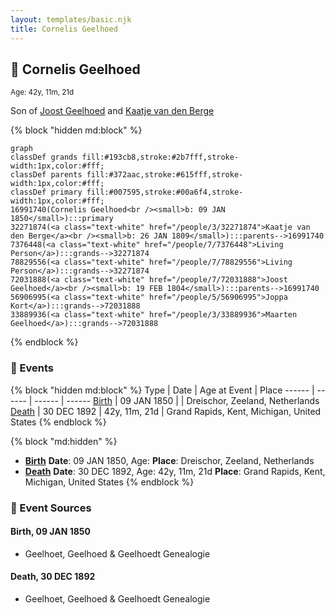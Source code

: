 ```yaml
---
layout: templates/basic.njk
title: Cornelis Geelhoed
---
```

## 🔵 Cornelis Geelhoed
<small>Age: 42y, 11m, 21d</small>

Son of [Joost Geelhoed](/people/7/72031888) and [Kaatje van den Berge](/people/3/32271874)

{% block "hidden md:block" %}
```mermaid
graph
classDef grands fill:#193cb8,stroke:#2b7fff,stroke-width:1px,color:#fff;
classDef parents fill:#372aac,stroke:#615fff,stroke-width:1px,color:#fff;
classDef primary fill:#007595,stroke:#00a6f4,stroke-width:1px,color:#fff;
16991740(Cornelis Geelhoed<br /><small>b: 09 JAN 1850</small>):::primary
32271874(<a class="text-white" href="/people/3/32271874">Kaatje van den Berge</a><br /><small>b: 26 JAN 1809</small>):::parents-->16991740
7376448(<a class="text-white" href="/people/7/7376448">Living Person</a>):::grands-->32271874
78829556(<a class="text-white" href="/people/7/78829556">Living Person</a>):::grands-->32271874
72031888(<a class="text-white" href="/people/7/72031888">Joost Geelhoed</a><br /><small>b: 19 FEB 1804</small>):::parents-->16991740
56906995(<a class="text-white" href="/people/5/56906995">Joppa Kort</a>):::grands-->72031888
33889936(<a class="text-white" href="/people/3/33889936">Maarten Geelhoed</a>):::grands-->72031888
```
{% endblock %}

### 📆 Events

{% block "hidden md:block" %}
Type | Date | Age at Event | Place
------ | ------ | ------ | ------
[Birth](#event-event-2) | 09 JAN 1850 |  | Dreischor, Zeeland, Netherlands
[Death](#event-event-3) | 30 DEC 1892 | 42y, 11m, 21d | Grand Rapids, Kent, Michigan, United States
{% endblock %}

{% block "md:hidden" %}
- **[Birth](#event-event-2)**
**Date**: 09 JAN 1850, Age:
**Place**: Dreischor, Zeeland, Netherlands
- **[Death](#event-event-3)**
**Date**: 30 DEC 1892, Age: 42y, 11m, 21d
**Place**: Grand Rapids, Kent, Michigan, United States
{% endblock %}

### 📰 Event Sources

#### <a id="event-event-2"></a> Birth, 09 JAN 1850
* Geelhoet, Geelhoed & Geelhoedt Genealogie

#### <a id="event-event-3"></a> Death, 30 DEC 1892
* Geelhoet, Geelhoed & Geelhoedt Genealogie